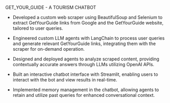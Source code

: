 
GET_YOUR_GUIDE  -  A TOURISM CHATBOT

-   Developed a custom web scraper using BeautifulSoup and Selenium to extract GetYourGuide links from Google and the GetYourGuide website, tailored to user queries.

- Engineered custom LLM agents with LangChain to process user queries and generate relevant GetYourGuide links, integrating them with the scraper for on-demand operation.

- Designed and deployed agents to analyze scraped content, providing contextually accurate answers through LLMs utilizing OpenAI APIs.

- Built an interactive chatbot interface with Streamlit, enabling users to interact with the bot and view results in real-time.

- Implemented memory management in the chatbot, allowing agents to retain and utilize past queries for enhanced conversational context.
